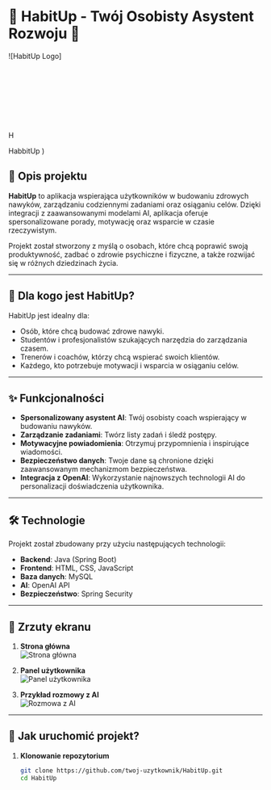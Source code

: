 # 🌟 HabitUp - Twój Osobisty Asystent Rozwoju 🌟

![HabitUp Logo]<svg xmlns="http://www.w3.org/2000/svg" viewBox="0 0 200 50" fill="none">
  <!-- Prostokąt z ikoną -->
  <rect x="0" y="0" width="50" height="50" fill="#1A1A1A" />
  <rect x="10" y="10" width="30" height="30" fill="none" stroke="#FF774C" stroke-width="2" />
  <text x="25" y="30" fill="#FF774C" font-family="Arial, sans-serif" font-size="18" text-anchor="middle" dominant-baseline="middle">H</text>

  <!-- Tekst "HabbitUp" -->
  <text x="60" y="35" fill="#FF774C" font-family="Arial, sans-serif" font-size="24" font-weight="bold">HabbitUp</text>
</svg>) 

## 📖 Opis projektu

**HabitUp** to aplikacja wspierająca użytkowników w budowaniu zdrowych nawyków, zarządzaniu codziennymi zadaniami oraz osiąganiu celów. Dzięki integracji z zaawansowanymi modelami AI, aplikacja oferuje spersonalizowane porady, motywację oraz wsparcie w czasie rzeczywistym.

Projekt został stworzony z myślą o osobach, które chcą poprawić swoją produktywność, zadbać o zdrowie psychiczne i fizyczne, a także rozwijać się w różnych dziedzinach życia.

---

## 🎯 Dla kogo jest HabitUp?

HabitUp jest idealny dla:
- Osób, które chcą budować zdrowe nawyki.
- Studentów i profesjonalistów szukających narzędzia do zarządzania czasem.
- Trenerów i coachów, którzy chcą wspierać swoich klientów.
- Każdego, kto potrzebuje motywacji i wsparcia w osiąganiu celów.

---

## ✨ Funkcjonalności

- **Spersonalizowany asystent AI**: Twój osobisty coach wspierający w budowaniu nawyków.
- **Zarządzanie zadaniami**: Twórz listy zadań i śledź postępy.
- **Motywacyjne powiadomienia**: Otrzymuj przypomnienia i inspirujące wiadomości.
- **Bezpieczeństwo danych**: Twoje dane są chronione dzięki zaawansowanym mechanizmom bezpieczeństwa.
- **Integracja z OpenAI**: Wykorzystanie najnowszych technologii AI do personalizacji doświadczenia użytkownika.

---

## 🛠️ Technologie

Projekt został zbudowany przy użyciu następujących technologii:
- **Backend**: Java (Spring Boot)
- **Frontend**: HTML, CSS, JavaScript
- **Baza danych**: MySQL
- **AI**: OpenAI API
- **Bezpieczeństwo**: Spring Security

---

## 📸 Zrzuty ekranu

1. **Strona główna**  
   ![Strona główna](https://placehold.co/800x400?text=Strona+główna)

2. **Panel użytkownika**  
   ![Panel użytkownika](https://placehold.co/800x400?text=Panel+użytkownika)

3. **Przykład rozmowy z AI**  
   ![Rozmowa z AI](https://placehold.co/800x400?text=Rozmowa+z+AI)

---

## 🚀 Jak uruchomić projekt?

1. **Klonowanie repozytorium**  
   ```bash
   git clone https://github.com/twoj-uzytkownik/HabitUp.git
   cd HabitUp
